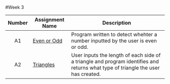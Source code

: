 #Week 3 

| Number | Assignment Name | Description |
| :----: | ------ | ----------- |
| A1| [Even or Odd](https://github.com/Solomon-S/CS121-S23-Siang/blob/main/Act%203/src/Week3/EvenOrOdd.java)   |Program written to detect whehter a number inputted by the user is even or odd.|
| A2| [Triangles](https://github.com/Solomon-S/CS121-S23-Siang/blob/main/Act%203/src/Week3/Triangles.java)   |User inputs the length of each side of a triangle and program identifies and returns what type of triangle the user has created.|
